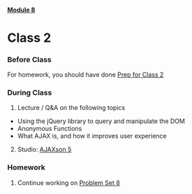 #### [Module 8](../..)

# Class 2

### Before Class
For homework, you should have done [Prep for Class 2](../class2-prep)

### During Class

1. Lecture / Q&A on the following topics
  * Using the jQuery library to query and manipulate the DOM
  * Anonymous Functions
  * What AJAX is, and how it improves user experience

2. Studio: [AJAXson 5](../studios/ajaxson-5)

### Homework
1. Continue working on [Problem Set 8](../problem-set)
